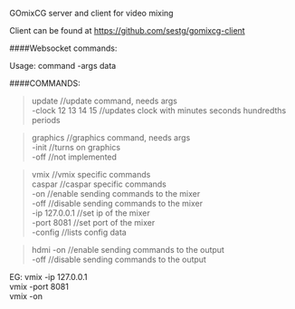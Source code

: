 GOmixCG server and client for video mixing

Client can be found at https://github.com/sestg/gomixcg-client

####Websocket commands:

Usage: command -args data

####COMMANDS:
>update                //update command, needs args  
>    -clock 12 13 14 15  //updates clock with minutes seconds hundredths periods  
    
>graphics              //graphics command, needs args   
>    -init               //turns on graphics  
>    -off                //not implemented  

>vmix                  //vmix specific commands  
>caspar                //caspar specific commands  
>			-on                 //enable sending commands to the mixer  
>			-off                //disable sending commands to the mixer  
>			-ip 127.0.0.1       //set ip of the mixer  
>			-port 8081          //set port of the mixer  
>			-config              //lists config data

>hdmi
>			-on                 //enable sending commands to the output  
>			-off                //disable sending commands to the output  
    
EG: vmix -ip 127.0.0.1   
    vmix -port 8081  
    vmix -on  
